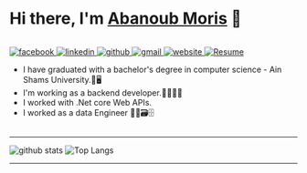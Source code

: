 # Hi there, I'm [Abanoub Moris][facebook] 👋

<div style="display:flex;justify-content: space-between;flex-wrap: no-wrap">
    
    
<div>


[
    ![facebook](https://img.shields.io/badge/Abanoub%20Moris-blue?style=flat&logo=facebook&logoColor=white&logoWidth=20)
][facebook]
[
    ![linkedin](https://img.shields.io/badge/Abanoub%20Moris-0A66C2?style=flat&logo=linkedin&logoColor=white&logoWidth=20)
][linkedin]
[
    ![github](https://img.shields.io/badge/AbanoubMoris-333333?style=flat&logo=github&logoColor=white&logoWidth=20)
][github]
[
    ![gmail](https://img.shields.io/badge/Gmail-ff0000?style=flat&logo=gmail&logoColor=white&logoWidth=20)
][gmail]
[
    ![website](https://img.shields.io/badge/Website-ff8800?style=flat&logo=google-chrome&logoColor=white&logoWidth=20)
][website]
[
    ![Resume](https://img.shields.io/badge/Resume%20(CV)-00f?style=flat&logo=Files&logoColor=white&logoWidth=20)
][Resume]

  
- I have graduated with a bachelor's degree in computer science - Ain Shams University.🏫🖥️
- I'm working as a backend developer.👨‍💻🤖📖
- I worked with .Net core Web APIs.
- I worked as a data Engineer 👨‍💻🗃️🗄️



</div>

</div>

---


![github stats](https://github-readme-stats.vercel.app/api?username=AbanoubMoris&show_icons=true&hide_border=false&count_private=true&icon_color=ffff00&title_color=ffff00&text_color=dddddd&bg_color=22272E)
![Top Langs](https://github-readme-stats.vercel.app/api/top-langs/?username=AbanoubMoris&layout=compact&langs_count=8&hide_border=false&title_color=ffff00&text_color=dddddd&bg_color=22272E)

---


<!-- variables -->
[website]: "'
[facebook]: https://www.facebook.com/Abanoub112O/
[github]: https://github.com/AbanoubMoris
[gmail]: mailto:abanoub.moris1@gmail.com
[linkedin]: https://www.linkedin.com/in/abanoub-moris/
[Resume]: https://flowcv.com/resume/dni87iwhes

